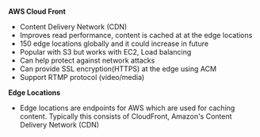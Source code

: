 **AWS Cloud Front**
* Content Delivery Network (CDN)
* Improves read performance, content is cached at at the edge locations
* 150 edge locations globally and it could increase in future
* Popular with S3 but works with EC2, Load balancing 
* Can help protect against network attacks
* Can provide SSL encryption(HTTPS) at the edge using ACM
* Support RTMP protocol (video/media)

**Edge Locations**
* Edge locations are endpoints for AWS which are used for caching content.
  Typically this consists of CloudFront, Amazon's Content Delivery Network (CDN)
